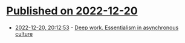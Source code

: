 # [Published on 2022-12-20](index.md)

* [2022-12-20, 20:12:53](https://news.ycombinator.com/item?id=34071820) - [Deep work. Essentialism in asynchronous culture](https://jorzel.github.io/deep-work-essentialism-in-asynchronous-culture/)
